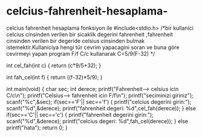 # celcius-fahrenheit-hesaplama-
celcius fahrenheit hesaplama fonksiyon ile
#include<stdio.h>
/*bir kullanici celcius cinsinden verilen bir sicaklik degerini fahrenheit ,fahrenheit cinsinden verilen bir degeride celsius cinsinden bulmak istemektir.Kullaniciya
hengi tür cevrim yapacagini soran ve buna göre cevirmeyi yapan program F/f C/c kullanarak C=5/9(F-32) */


int cel_fah(int c)
{
	return (c*9/5+32);
}

int fah_cel(int f)
{
	return ((f-32)*5/9);
}


int main(void)
{   char sec;
	int derece;
	printf("Fahrenheit--> celsius icin C/c\n");
	printf("Celsius--> fahrenheit icin F/f\n");
	printf("seciminizi giriniz");
	scanf("%c",&sec);
	if(sec=='F'|| sec=='f')
	{
		printf("celcius degerini girin:");
		scanf("%d",&derece);
		printf("fahrenheit degeri: %d",cel_fah(derece));
	}
	else if(sec=='C'|| sec=='c')
	{
		printf("fahrenheit degerini girin:");
		scanf("%d",&derece);
		printf("celcius degeri: %d",fah_cel(derece));
	}
	else 
	printf("hata");
	return 0;
}
